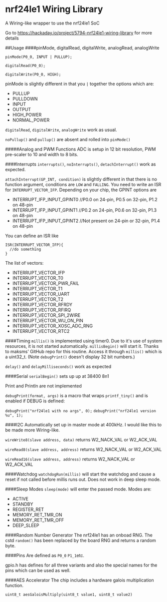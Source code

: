 # nrf24le1 Wiring Library
A Wiring-like wrapper to use the nrf24le1 SoC

Go to https://hackaday.io/project/5794-nrf24le1-wiring-library for more details

##Usage
####pinMode, digitalRead, digitalWrite, analogRead, analogWrite

`pinMode(P0_0, INPUT | PULLUP);`

`digitalRead(P0_0);`

`digitalWrite(P0_0, HIGH);`

pinMode is slightly different in that you `|` together the options which are:
* PULLUP
* PULLDOWN
* INPUT
* OUTPUT
* HIGH_POWER
* NORMAL_POWER

`digitalRead`, `digitalWrite`, `analogWrite` work as usual.

`noPullup()` and `pullup()` are absent and rolled into `pinMode()`

#####Analog and PWM Functions
ADC is setup in 12 bit resolution, PWM pre-scaler to 10 and width to 8 bits. 

####Interrupts
`interrupts()`, `noInterrupts()`, `detachInterrupt()` work as expected.

`attachInterrupt(GP_INT, condition)` is slightly different in that there is no function argument, conditions are `LOW` and `FALLING`. You need to write an ISR for `INTERRUPT_VECTOR_IFP`. Depending on your chip, the GPINT options are
* INTERRUPT_IFP_INPUT_GPINT0 //P0.0 on 24-pin, P0.5 on 32-pin, P1.2 on 48-pin
* INTERRUPT_IFP_INPUT_GPINT1 //P0.2 on 24-pin, P0.6 on 32-pin, P1.3 on 48-pin
* INTERRUPT_IFP_INPUT_GPINT2 //Not present on 24-pin or 32-pin, P1.4 on 48-pin

You can define an ISR like

```
ISR(INTERRUPT_VECTOR_IFP){
  //do something
}
```

The list of vectors:
* INTERRUPT_VECTOR_IFP
* INTERRUPT_VECTOR_T0
* INTERRUPT_VECTOR_PWR_FAIL
* INTERRUPT_VECTOR_T1
* INTERRUPT_VECTOR_UART
* INTERRUPT_VECTOR_T2
* INTERRUPT_VECTOR_RFRDY
* INTERRUPT_VECTOR_RFIRQ
* INTERRUPT_VECTOR_SPI_2WIRE
* INTERRUPT_VECTOR_WU_ON_PIN
* INTERRUPT_VECTOR_XOSC_ADC_RNG
* INTERRUPT_VECTOR_RTC2

####Timing
`millis()` is implemented using timer0. Due to it's use of system resources, it is not started automatically. `millisBegin()` will start it. Thanks to maksms' GitHub repo for this routine. Access it through `millis()` which is a uint32_t. (Note `debugPrint()` doesn't display 32 bit numbers.) 

`delay()` and `delayMilliseconds()` work as expected

####Serial
`serialBegin()` sets up up at 38400 8n1

Print and Println are not implemented

`debugPrint(format, args)` is a macro that wraps `printf_tiny()` and is enabled if DEBUG is defined:

`debugPrint("nrf24le1 with no args", 0);`
`debugPrint("nrf24le1 version %u", 1);`

####I2C
Automatically set up in master mode at 400kHz. I would like this to be made more Wiring-like. 

`wireWrite8(slave address, data)` returns W2_NACK_VAL or W2_ACK_VAL

`wireRead8(slave address, address)` returns W2_NACK_VAL or W2_ACK_VAL

`wireRead16(slave address, address)` returns W2_NACK_VAL or W2_ACK_VAL

####Watchdog
`watchdogRun(millis)` will start the watchdog and cause a reset if not called before millis runs out. Does not work in deep sleep mode. 

####Sleep Modes
`sleep(mode)` will enter the passed mode. Modes are:
* ACTIVE
* STANDBY
* REGISTER_RET
* MEMORY_RET_TMR_ON
* MEMORY_RET_TMR_OFF
* DEEP_SLEEP

####Random Number Generator
The nrf24le1 has an onboad RNG. The cstd `random()` has been replaced by the board RNG and returns a random byte. 

####Pins
Are defined as `P0_0` `P1_1`etc. 

gpio.h has defines for all three variants and also the special names for the pins which can be used as well. 

####AES Accelerator
The chip includes a hardware galois multiplication function.

`uint8_t aesGaloisMultiply(uint8_t value1, uint8_t value2)`
